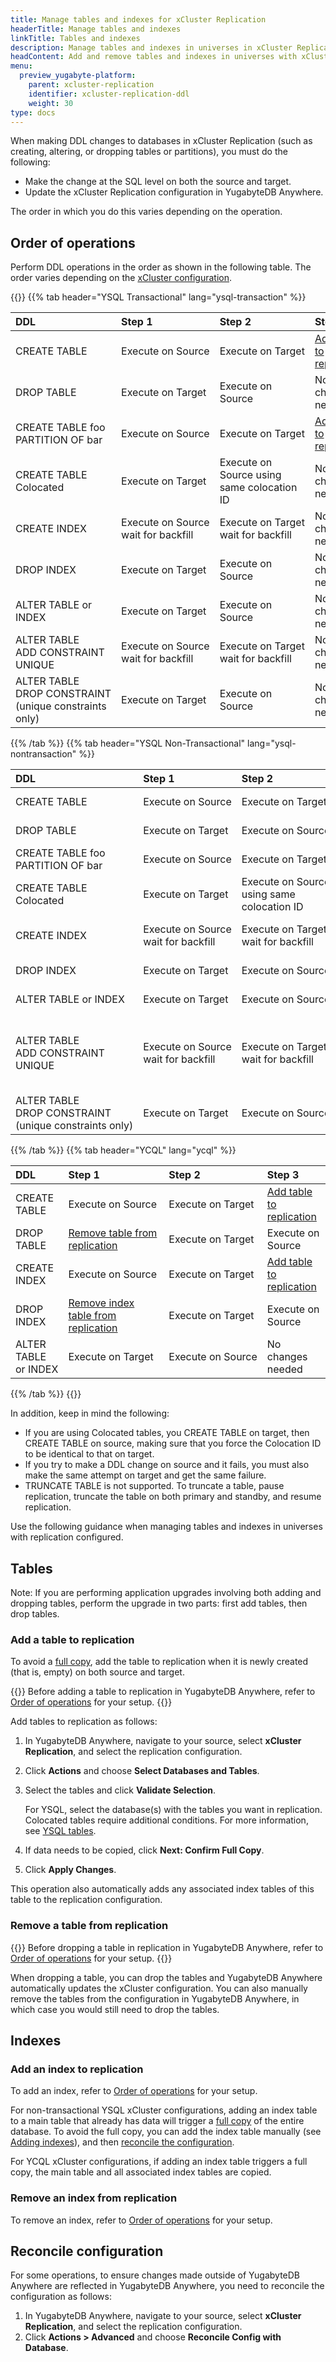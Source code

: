 ```yaml
---
title: Manage tables and indexes for xCluster Replication
headerTitle: Manage tables and indexes
linkTitle: Tables and indexes
description: Manage tables and indexes in universes in xCluster Replication
headContent: Add and remove tables and indexes in universes with xCluster Replication
menu:
  preview_yugabyte-platform:
    parent: xcluster-replication
    identifier: xcluster-replication-ddl
    weight: 30
type: docs
---
```


When making DDL changes to databases in xCluster Replication (such as creating, altering, or dropping tables or partitions), you must do the following:

- Make the change at the SQL level on both the source and target.
- Update the xCluster Replication configuration in YugabyteDB Anywhere.

The order in which you do this varies depending on the operation.

## Order of operations

Perform DDL operations in the order as shown in the following table. The order varies depending on the [xCluster configuration](../#xcluster-configurations).

{{<tabpane text=true >}}
{{% tab header="YSQL Transactional" lang="ysql-transaction" %}}

| DDL | Step 1 | Step 2 | Step 3 |
| :-- | :----- | :----- | :----- |
| CREATE TABLE | Execute&nbsp;on&nbsp;Source | Execute on Target | [Add table to replication](#add-a-table-to-replication) |
| DROP TABLE | Execute on Target | Execute on Source | No changes needed |
| CREATE TABLE foo<br>PARTITION OF bar | Execute on Source | Execute on Target | [Add table to replication](#add-a-table-to-replication) |
| CREATE TABLE<br>Colocated | Execute on Target | Execute on Source using same colocation ID | No changes needed |
| CREATE INDEX | Execute on Source<br>wait for backfill | Execute&nbsp;on&nbsp;Target<br>wait for backfill | No changes needed |
| DROP INDEX   | Execute on Target | Execute on Source | No changes needed |
| ALTER TABLE or INDEX | Execute on Target | Execute on Source | No changes needed |
| ALTER TABLE<br>ADD CONSTRAINT UNIQUE | Execute on Source<br>wait for backfill | Execute on Target<br>wait for backfill | No changes needed |
| ALTER TABLE<br>DROP&nbsp;CONSTRAINT<br>(unique constraints only) | Execute on Target | Execute on Source | No changes needed |

{{% /tab %}}
{{% tab header="YSQL Non-Transactional" lang="ysql-nontransaction" %}}

| DDL | Step 1 | Step 2 | Step 3 |
| :-- | :----- | :----- | :----- |
| CREATE TABLE | Execute on Source | Execute on Target | [Add table to replication](#add-a-table-to-replication) |
| DROP TABLE | Execute on Target | Execute on Source | No changes needed |
| CREATE TABLE foo<br>PARTITION OF bar | Execute&nbsp;on&nbsp;Source | Execute on Target | [Add table to replication](#add-a-table-to-replication) |
| CREATE TABLE<br>Colocated | Execute on Target | Execute&nbsp;on&nbsp;Source using same colocation ID | No changes needed |
| CREATE INDEX | Execute on Source<br>wait for backfill | Execute&nbsp;on&nbsp;Target<br>wait for backfill | [Add index table to replication](#add-a-table-to-replication) |
| DROP INDEX   | Execute on Target | Execute on Source | No changes needed |
| ALTER TABLE or INDEX | Execute&nbsp;on&nbsp;Target | Execute on Source | No changes needed |
| ALTER TABLE<br>ADD CONSTRAINT UNIQUE | Execute on Source<br>wait for backfill | Execute on Target<br>wait for backfill | [Add the index table](#add-a-table-to-replication) corresponding to the constraint to replication |
| ALTER TABLE<br>DROP&nbsp;CONSTRAINT<br>(unique&nbsp;constraints&nbsp;only) | Execute on Target | Execute on Source | No changes needed |

{{% /tab %}}
{{% tab header="YCQL" lang="ycql" %}}

| DDL | Step 1 | Step 2 | Step 3 |
| :-- | :----- | :----- | :----- |
| CREATE TABLE | Execute on Source | Execute on Target | [Add table to replication](#add-a-table-to-replication) |
| DROP TABLE   | [Remove table from replication](#remove-a-table-from-replication) | Execute on Target | Execute on Source |
| CREATE INDEX | Execute on Source | Execute&nbsp;on&nbsp;Target | [Add table to replication](#add-a-table-to-replication)  |
| DROP INDEX   | [Remove index table from replication](#remove-a-table-from-replication) | Execute on Target | Execute on Source |
| ALTER TABLE or INDEX | Execute&nbsp;on&nbsp;Target | Execute&nbsp;on&nbsp;Source | No changes needed |

{{% /tab %}}
{{</tabpane >}}

In addition, keep in mind the following:

- If you are using Colocated tables, you CREATE TABLE on target, then CREATE TABLE on source, making sure that you force the Colocation ID to be identical to that on target.
- If you try to make a DDL change on source and it fails, you must also make the same attempt on target and get the same failure.
- TRUNCATE TABLE is not supported. To truncate a table, pause replication, truncate the table on both primary and standby, and resume replication.

Use the following guidance when managing tables and indexes in universes with replication configured.

## Tables

Note: If you are performing application upgrades involving both adding and dropping tables, perform the upgrade in two parts: first add tables, then drop tables.

### Add a table to replication

To avoid a [full copy](../xcluster-replication-setup/#full-copy-during-xcluster-setup), add the table to replication when it is newly created (that is, empty) on both source and target.

{{<tip>}}
Before adding a table to replication in YugabyteDB Anywhere, refer to [Order of operations](#order-of-operations) for your setup.
{{</tip>}}

Add tables to replication as follows:

1. In YugabyteDB Anywhere, navigate to your source, select **xCluster Replication**, and select the replication configuration.
1. Click **Actions** and choose **Select Databases and Tables**.
1. Select the tables and click **Validate Selection**.

    For YSQL, select the database(s) with the tables you want in replication. Colocated tables require additional conditions. For more information, see [YSQL tables](../xcluster-replication-setup/#ysql-tables).

1. If data needs to be copied, click **Next: Confirm Full Copy**.
1. Click **Apply Changes**.

This operation also automatically adds any associated index tables of this table to the replication configuration.

### Remove a table from replication

{{<tip>}}
Before dropping a table in replication in YugabyteDB Anywhere, refer to [Order of operations](#order-of-operations) for your setup.
{{</tip>}}

When dropping a table, you can drop the tables and YugabyteDB Anywhere automatically updates the xCluster configuration. You can also manually remove the tables from the configuration in YugabyteDB Anywhere, in which case you would still need to drop the tables.

## Indexes

### Add an index to replication

To add an index, refer to [Order of operations](#order-of-operations) for your setup.

For non-transactional YSQL xCluster configurations, adding an index table to a main table that already has data will trigger a [full copy](../xcluster-replication-setup/#full-copy-during-xcluster-setup) of the entire database. To avoid the full copy, you can add the index table manually (see [Adding indexes](../../../../deploy/multi-dc/async-replication/async-deployment/#adding-indexes)), and then [reconcile the configuration](#reconcile-configuration).

For YCQL xCluster configurations, if adding an index table triggers a full copy, the main table and all associated index tables are copied.

### Remove an index from replication

To remove an index, refer to [Order of operations](#order-of-operations) for your setup.

## Reconcile configuration

For some operations, to ensure changes made outside of YugabyteDB Anywhere are reflected in YugabyteDB Anywhere, you need to reconcile the configuration as follows:

1. In YugabyteDB Anywhere, navigate to your source, select **xCluster Replication**, and select the replication configuration.
1. Click **Actions > Advanced** and choose **Reconcile Config with Database**.
